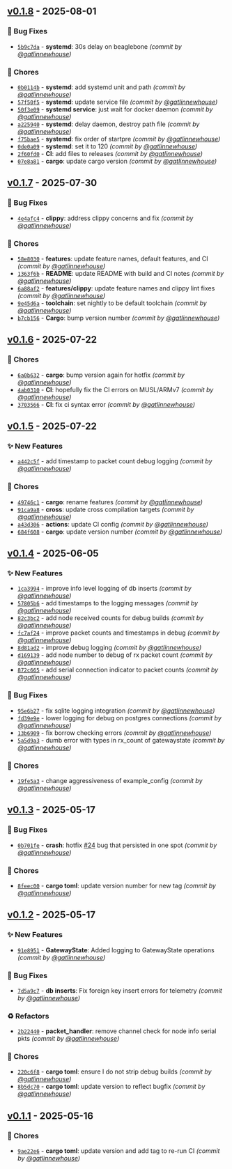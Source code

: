 

## [v0.1.8] - 2025-08-01
### :bug: Bug Fixes
- [`5b9c7da`](https://github.com/coffee-and-telesense/meshtastic-telemetry-daemon-rs/commit/5b9c7da1c0c01077214be573a9bbd23354e1bf00) - **systemd**: 30s delay on beaglebone *(commit by [@gatlinnewhouse](https://github.com/gatlinnewhouse))*

### :wrench: Chores
- [`0b0114b`](https://github.com/coffee-and-telesense/meshtastic-telemetry-daemon-rs/commit/0b0114b0a174dcf69d8ae6ca88f5652c2a435154) - **systemd**: add systemd unit and path *(commit by [@gatlinnewhouse](https://github.com/gatlinnewhouse))*
- [`57f50f5`](https://github.com/coffee-and-telesense/meshtastic-telemetry-daemon-rs/commit/57f50f54221cee57cd9152f69946839de349160a) - **systemd**: update service file *(commit by [@gatlinnewhouse](https://github.com/gatlinnewhouse))*
- [`50f3e09`](https://github.com/coffee-and-telesense/meshtastic-telemetry-daemon-rs/commit/50f3e0971a13905d651b3beb8d23de9dcd3e6f02) - **systemd service**: just wait for docker daemon *(commit by [@gatlinnewhouse](https://github.com/gatlinnewhouse))*
- [`a225940`](https://github.com/coffee-and-telesense/meshtastic-telemetry-daemon-rs/commit/a225940e4b9730380b537eabc0664450d4e294c9) - **systemd**: delay daemon, destroy path file *(commit by [@gatlinnewhouse](https://github.com/gatlinnewhouse))*
- [`f75bae5`](https://github.com/coffee-and-telesense/meshtastic-telemetry-daemon-rs/commit/f75bae563b2d5f5e8b4534102d25cef9f203e774) - **systemd**: fix order of startpre *(commit by [@gatlinnewhouse](https://github.com/gatlinnewhouse))*
- [`0de0a09`](https://github.com/coffee-and-telesense/meshtastic-telemetry-daemon-rs/commit/0de0a09ee2ff916af4a9610da8add32124cbd968) - **systemd**: set it to 120 *(commit by [@gatlinnewhouse](https://github.com/gatlinnewhouse))*
- [`2f60fd0`](https://github.com/coffee-and-telesense/meshtastic-telemetry-daemon-rs/commit/2f60fd0ebb45e8f1ea10deda420c51e66fef2007) - **CI**: add files to releases *(commit by [@gatlinnewhouse](https://github.com/gatlinnewhouse))*
- [`07e8a81`](https://github.com/coffee-and-telesense/meshtastic-telemetry-daemon-rs/commit/07e8a81265381d010c58ae1e99ec2249bb9cf072) - **cargo**: update cargo version *(commit by [@gatlinnewhouse](https://github.com/gatlinnewhouse))*


## [v0.1.7] - 2025-07-30
### :bug: Bug Fixes
- [`4e4afc4`](https://github.com/coffee-and-telesense/meshtastic-telemetry-daemon-rs/commit/4e4afc4203a667396b41aa49421227ec17b223e3) - **clippy**: address clippy concerns and fix *(commit by [@gatlinnewhouse](https://github.com/gatlinnewhouse))*

### :wrench: Chores
- [`58e8030`](https://github.com/coffee-and-telesense/meshtastic-telemetry-daemon-rs/commit/58e8030c133f8868a8dc24f2f772298f1817b7c6) - **features**: update feature names, default features, and CI *(commit by [@gatlinnewhouse](https://github.com/gatlinnewhouse))*
- [`1363f6b`](https://github.com/coffee-and-telesense/meshtastic-telemetry-daemon-rs/commit/1363f6bdf0c48e37a0ee36add73f61c6aff6541e) - **README**: update README with build and CI notes *(commit by [@gatlinnewhouse](https://github.com/gatlinnewhouse))*
- [`6a88af2`](https://github.com/coffee-and-telesense/meshtastic-telemetry-daemon-rs/commit/6a88af2ca7c789f34858584d69aa2b18296de12a) - **features/clippy**: update feature names and clippy lint fixes *(commit by [@gatlinnewhouse](https://github.com/gatlinnewhouse))*
- [`9e45d6a`](https://github.com/coffee-and-telesense/meshtastic-telemetry-daemon-rs/commit/9e45d6a0da62c0877e86e9dcb0d5f95a1603c9cd) - **toolchain**: set nightly to be default toolchain *(commit by [@gatlinnewhouse](https://github.com/gatlinnewhouse))*
- [`b7cb156`](https://github.com/coffee-and-telesense/meshtastic-telemetry-daemon-rs/commit/b7cb156b4c76706633da89159589a87c9e48b624) - **Cargo**: bump version number *(commit by [@gatlinnewhouse](https://github.com/gatlinnewhouse))*


## [v0.1.6] - 2025-07-22
### :wrench: Chores
- [`6a0b632`](https://github.com/coffee-and-telesense/meshtastic-telemetry-daemon-rs/commit/6a0b632ce5cd53028a45165f23ce2ad919e47ad6) - **cargo**: bump version again for hotfix *(commit by [@gatlinnewhouse](https://github.com/gatlinnewhouse))*
- [`4ab0310`](https://github.com/coffee-and-telesense/meshtastic-telemetry-daemon-rs/commit/4ab03101acee5331a44a2b4521a0d7a2082f302e) - **CI**: hopefully fix the CI errors on MUSL/ARMv7 *(commit by [@gatlinnewhouse](https://github.com/gatlinnewhouse))*
- [`3703566`](https://github.com/coffee-and-telesense/meshtastic-telemetry-daemon-rs/commit/3703566b8947a7cac42503b7a3b09f58c9436e94) - **CI**: fix ci syntax error *(commit by [@gatlinnewhouse](https://github.com/gatlinnewhouse))*


## [v0.1.5] - 2025-07-22
### :sparkles: New Features
- [`a442c5f`](https://github.com/coffee-and-telesense/meshtastic-telemetry-daemon-rs/commit/a442c5fa1407b378d5e46f7e0922ecb5b00ce88f) - add timestamp to packet count debug logging *(commit by [@gatlinnewhouse](https://github.com/gatlinnewhouse))*

### :wrench: Chores
- [`49746c1`](https://github.com/coffee-and-telesense/meshtastic-telemetry-daemon-rs/commit/49746c120d55832f3a203f63db8d92670e901bb7) - **cargo**: rename features *(commit by [@gatlinnewhouse](https://github.com/gatlinnewhouse))*
- [`91ca9a8`](https://github.com/coffee-and-telesense/meshtastic-telemetry-daemon-rs/commit/91ca9a84a82b6b0e9122bdcaf566195ae9700a12) - **cross**: update cross compilation targets *(commit by [@gatlinnewhouse](https://github.com/gatlinnewhouse))*
- [`a43d306`](https://github.com/coffee-and-telesense/meshtastic-telemetry-daemon-rs/commit/a43d306d4cc33ae5380f6bfb4972bba6f6880537) - **actions**: update CI config *(commit by [@gatlinnewhouse](https://github.com/gatlinnewhouse))*
- [`684f608`](https://github.com/coffee-and-telesense/meshtastic-telemetry-daemon-rs/commit/684f608856879ff258a35cfcadcf7129b269a9ec) - **cargo**: update version number *(commit by [@gatlinnewhouse](https://github.com/gatlinnewhouse))*


## [v0.1.4] - 2025-06-05
### :sparkles: New Features
- [`1ca3994`](https://github.com/coffee-and-telesense/meshtastic-telemetry-daemon-rs/commit/1ca3994197ea5bc3c4e78e519dd1604738440435) - improve info level logging of db inserts *(commit by [@gatlinnewhouse](https://github.com/gatlinnewhouse))*
- [`57805b6`](https://github.com/coffee-and-telesense/meshtastic-telemetry-daemon-rs/commit/57805b68646904656698b401fca29a4f019b05f2) - add timestamps to the logging messages *(commit by [@gatlinnewhouse](https://github.com/gatlinnewhouse))*
- [`82c3bc2`](https://github.com/coffee-and-telesense/meshtastic-telemetry-daemon-rs/commit/82c3bc2d1b290126908ae3e4eddc1665e6dd42a1) - add node received counts for debug builds *(commit by [@gatlinnewhouse](https://github.com/gatlinnewhouse))*
- [`fc7af24`](https://github.com/coffee-and-telesense/meshtastic-telemetry-daemon-rs/commit/fc7af24dd10100250953c69b1b042085d820fb17) - improve packet counts and timestamps in debug *(commit by [@gatlinnewhouse](https://github.com/gatlinnewhouse))*
- [`8d81ad2`](https://github.com/coffee-and-telesense/meshtastic-telemetry-daemon-rs/commit/8d81ad29a277bcd562116c39186431a52605c5ed) - improve debug logging *(commit by [@gatlinnewhouse](https://github.com/gatlinnewhouse))*
- [`d169139`](https://github.com/coffee-and-telesense/meshtastic-telemetry-daemon-rs/commit/d1691392123df39fcb4be325734697e70a4ccf93) - add node number to debug of rx packet count *(commit by [@gatlinnewhouse](https://github.com/gatlinnewhouse))*
- [`872c665`](https://github.com/coffee-and-telesense/meshtastic-telemetry-daemon-rs/commit/872c665e25d5b546ceb31283299871aaa5c4c878) - add serial connection indicator to packet counts *(commit by [@gatlinnewhouse](https://github.com/gatlinnewhouse))*

### :bug: Bug Fixes
- [`95e6b27`](https://github.com/coffee-and-telesense/meshtastic-telemetry-daemon-rs/commit/95e6b27c7644ed5a86e0c919f121940ded06d1a1) - fix sqlite logging integration *(commit by [@gatlinnewhouse](https://github.com/gatlinnewhouse))*
- [`fd39e9e`](https://github.com/coffee-and-telesense/meshtastic-telemetry-daemon-rs/commit/fd39e9e345684aab6ec725556465e5c2069f4d8e) - lower logging for debug on postgres connections *(commit by [@gatlinnewhouse](https://github.com/gatlinnewhouse))*
- [`13b6909`](https://github.com/coffee-and-telesense/meshtastic-telemetry-daemon-rs/commit/13b6909ce10f3b42d2e26bc4636b9c253faac84a) - fix borrow checking errors *(commit by [@gatlinnewhouse](https://github.com/gatlinnewhouse))*
- [`5a5d9a3`](https://github.com/coffee-and-telesense/meshtastic-telemetry-daemon-rs/commit/5a5d9a352508b6cff8adddffa244fdaf4b8057a4) - dumb error with types in rx_count of gatewaystate *(commit by [@gatlinnewhouse](https://github.com/gatlinnewhouse))*

### :wrench: Chores
- [`19fe5a3`](https://github.com/coffee-and-telesense/meshtastic-telemetry-daemon-rs/commit/19fe5a30c3e85e8447bbf27306e383745c51d684) - change aggressiveness of example_config *(commit by [@gatlinnewhouse](https://github.com/gatlinnewhouse))*


## [v0.1.3] - 2025-05-17
### :bug: Bug Fixes
- [`0b701fe`](https://github.com/coffee-and-telesense/meshtastic-telemetry-daemon-rs/commit/0b701fe5408dd6d45a137d4d486c9212ff1d9aea) - **crash**: hotfix [#24](https://github.com/coffee-and-telesense/meshtastic-telemetry-daemon-rs/pull/24) bug that persisted in one spot *(commit by [@gatlinnewhouse](https://github.com/gatlinnewhouse))*

### :wrench: Chores
- [`8feec00`](https://github.com/coffee-and-telesense/meshtastic-telemetry-daemon-rs/commit/8feec0029707cdbfe169baba5347960c8a5b46f2) - **cargo toml**: update version number for new tag *(commit by [@gatlinnewhouse](https://github.com/gatlinnewhouse))*


## [v0.1.2] - 2025-05-17
### :sparkles: New Features
- [`91e8951`](https://github.com/coffee-and-telesense/meshtastic-telemetry-daemon-rs/commit/91e8951bbb821b5ca2f36872b476d98c6bfe6b83) - **GatewayState**: Added logging to GatewayState operations *(commit by [@gatlinnewhouse](https://github.com/gatlinnewhouse))*

### :bug: Bug Fixes
- [`7d5a9c7`](https://github.com/coffee-and-telesense/meshtastic-telemetry-daemon-rs/commit/7d5a9c7d8a359c85fdbe5727444cc1ece2a2c59c) - **db inserts**: Fix foreign key insert errors for telemetry *(commit by [@gatlinnewhouse](https://github.com/gatlinnewhouse))*

### :recycle: Refactors
- [`2b22440`](https://github.com/coffee-and-telesense/meshtastic-telemetry-daemon-rs/commit/2b224402e3a37b8209e8e01d7e3865ac49489e77) - **packet_handler**: remove channel check for node info serial pkts *(commit by [@gatlinnewhouse](https://github.com/gatlinnewhouse))*

### :wrench: Chores
- [`220c6f8`](https://github.com/coffee-and-telesense/meshtastic-telemetry-daemon-rs/commit/220c6f8bd77385a6b401ebf51cea3a2a9affda2a) - **cargo toml**: ensure I do not strip debug builds *(commit by [@gatlinnewhouse](https://github.com/gatlinnewhouse))*
- [`8b5dc70`](https://github.com/coffee-and-telesense/meshtastic-telemetry-daemon-rs/commit/8b5dc70372cd4d6ada107e86622ace2f5ae93a1e) - **cargo toml**: update version to reflect bugfix *(commit by [@gatlinnewhouse](https://github.com/gatlinnewhouse))*


## [v0.1.1] - 2025-05-16
### :wrench: Chores
- [`9ae22e6`](https://github.com/coffee-and-telesense/meshtastic-telemetry-daemon-rs/commit/9ae22e6f1a2c5f0c4093c31e0539bafc409bfc47) - **cargo toml**: update version and add tag to re-run CI *(commit by [@gatlinnewhouse](https://github.com/gatlinnewhouse))*

[v0.1.1]: https://github.com/coffee-and-telesense/meshtastic-telemetry-daemon-rs/compare/v0.1.0...v0.1.1
[v0.1.2]: https://github.com/coffee-and-telesense/meshtastic-telemetry-daemon-rs/compare/v0.1.1...v0.1.2
[v0.1.3]: https://github.com/coffee-and-telesense/meshtastic-telemetry-daemon-rs/compare/v0.1.2...v0.1.3
[v0.1.4]: https://github.com/coffee-and-telesense/meshtastic-telemetry-daemon-rs/compare/v0.1.3...v0.1.4
[v0.1.5]: https://github.com/coffee-and-telesense/meshtastic-telemetry-daemon-rs/compare/v0.1.4...v0.1.5
[v0.1.6]: https://github.com/coffee-and-telesense/meshtastic-telemetry-daemon-rs/compare/v0.1.5...v0.1.6
[v0.1.7]: https://github.com/coffee-and-telesense/meshtastic-telemetry-daemon-rs/compare/v0.1.6...v0.1.7
[v0.1.8]: https://github.com/coffee-and-telesense/meshtastic-telemetry-daemon-rs/compare/v0.1.7...v0.1.8
